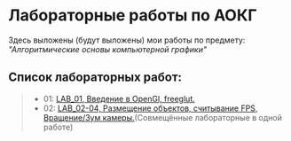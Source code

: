 # Лабораторные работы по АОКГ

Здесь выложены (будут выложены) мои работы по предмету: *"Алгоритмические основы компьютерной графики"*

## Список лабораторных работ:

> - 01: [LAB_01, Введение в OpenGl, freeglut.](https://github.com/R0mks/AOKG_LABS/tree/main/LAB_01)
> - 02: [LAB_02-04, Размещение объектов, считывание FPS, Вращение/Зум камеры.](https://github.com/R0mks/AOKG_LABS/tree/main/LAB_02-03/)(Совмещённые лабораторные в одной работе)
